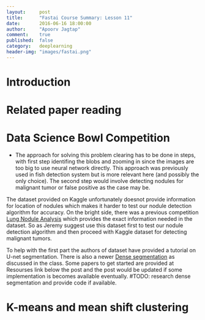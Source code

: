 ```yaml
---
layout:     post
title:      "Fastai Course Summary: Lesson 11"
date:       2016-06-16 18:00:00
author:     "Apoorv Jagtap"
comment:	true
published:  false
category:	deeplearning
header-img: "images/fastai.png"
---
```


# Introduction

# Related paper reading

# Data Science Bowl Competition
* The approach for solving this problem clearing has to be done in steps, with first step identifing the blobs and zooming in since the images are too big to use neural network directly. This approach was previously used in fish detection system but is more relevant here (and possibly the only choice). The second step would involve detecting nodules for malignant tumor or false positive as the case may be.

The dataset provided on Kaggle unfortunately doesnot provide information for location of nodules which makes it harder to test our nodule detection algorithm for accuracy. On the bright side, there was a previous competition [Lung Nodule Analysis](https://luna16.grand-challenge.org/) which provides the exact information needed in the dataset. So as Jeremy suggest use this dataset first to test our nodule detection algorithm and then proceed with Kaggle dataset for detecting malignant tumors.

To help with the first part the authors of dataset have provided a tutorial on U-net segmentation. There is also a newer [Dense segmentation]() as discussed in the class. Some papers to get started are provided at Resourses link below the post and the post would be updated if some implementation is becomes available eventually. 
#TODO: research dense segmentation and provide code if available.

# K-means and mean shift clustering
